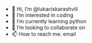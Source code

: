 - 👋 Hi, I’m @lukaciskarashvili
- 👀 I’m interested in coding
- 🌱 I’m currently learning python
- 💞️ I’m looking to collaborate on 
- 📫 How to reach me: email

<!---
lukaciskarashvili/lukaciskarashvili is a ✨ special ✨ repository because its `README.md` (this file) appears on your GitHub profile.
You can click the Preview link to take a look at your changes.
--->
